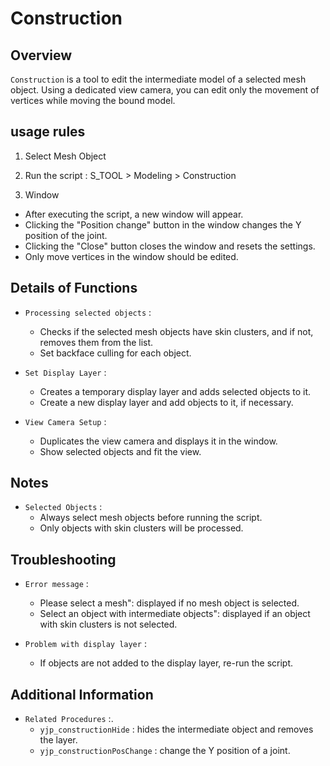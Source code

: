# Construction

## Overview

`Construction` is a tool to edit the intermediate model of a selected mesh object.
Using a dedicated view camera, you can edit only the movement of vertices while moving the bound model.

## usage rules

1. Select Mesh Object

2. Run the script : S_TOOL > Modeling > Construction

3. Window

- After executing the script, a new window will appear.
- Clicking the "Position change" button in the window changes the Y position of the joint.
- Clicking the "Close" button closes the window and resets the settings.
- Only move vertices in the window should be edited.

## Details of Functions

- `Processing selected objects` :
  - Checks if the selected mesh objects have skin clusters, and if not, removes them from the list.
  - Set backface culling for each object.

- `Set Display Layer` :
  - Creates a temporary display layer and adds selected objects to it.
  - Create a new display layer and add objects to it, if necessary.

- `View Camera Setup` :
  - Duplicates the view camera and displays it in the window.
  - Show selected objects and fit the view.

## Notes

- `Selected Objects` :
  - Always select mesh objects before running the script.
  - Only objects with skin clusters will be processed.

## Troubleshooting

- `Error message` :
  
  - Please select a mesh": displayed if no mesh object is selected.
  - Select an object with intermediate objects": displayed if an object with skin clusters is not selected.

- `Problem with display layer` :

  - If objects are not added to the display layer, re-run the script.

## Additional Information

- `Related Procedures` :.
  - `yjp_constructionHide` : hides the intermediate object and removes the layer.
  - `yjp_constructionPosChange` : change the Y position of a joint.
